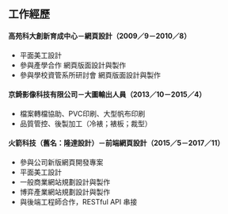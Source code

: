 ## 工作經歷

#### 高苑科大創新育成中心－網頁設計（2009／9－2010／8）

* 平面美工設計
* 參與產學合作 網頁版面設計與製作
* 參與學校資管系所研討會 網頁版面設計與製作

#### 京錡影像科技有限公司－大圖輸出人員（2013／10－2015／4）

* 檔案轉檔協助、PVC印刷、大型帆布印刷
* 品質管控、後製加工（冷裱；裱板；裁型）

#### 火箭科技（舊名：隆達設計）－前端網頁設計（2015／5－2017／11）

* 參與公司新版網頁開發專案
* 平面美工設計
* 一般商業網站規劃設計與製作
* 博弈產業網站規劃設計與製作
* 與後端工程師合作，RESTful API 串接



